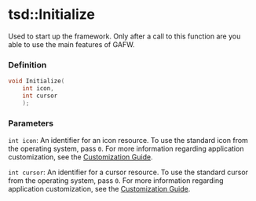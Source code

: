 # tsd::Initialize
Used to start up the framework. Only after a call to this function are you able to use the main features of GAFW.

### Definition
```C++
void Initialize(
    int icon, 
    int cursor
    );
```

### Parameters
`int icon`:
An identifier for an icon resource. To use the standard icon from the operating system, pass `0`. For more information regarding application customization, see the [Customization Guide](../Guides/Class_Customization.md).

`int cursor`:
An identifier for a cursor resource. To use the standard cursor from the operating system, pass `0`. For more information regarding application customization, see the [Customization Guide](../Guides/Class_Customization.md).

